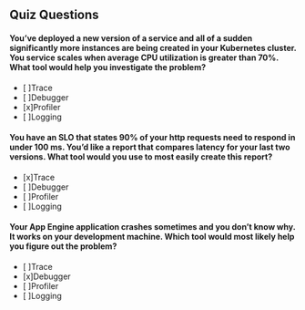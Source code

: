 ## Quiz Questions

#### You’ve deployed a new version of a service and all of a sudden significantly more instances are being created in your Kubernetes cluster. You service scales when average CPU utilization is greater than 70%. What tool would help you investigate the problem?

- [ ]Trace
- [ ]Debugger
- [x]Profiler
- [ ]Logging


#### You have an SLO that states 90% of your http requests need to respond in under 100 ms. You’d like a report that compares latency for your last two versions. What tool would you use to most easily create this report?

- [x]Trace
- [ ]Debugger
- [ ]Profiler
- [ ]Logging


#### Your App Engine application crashes sometimes and you don’t know why. It works on your development machine. Which tool would most likely help you figure out the problem?

- [ ]Trace
- [x]Debugger
- [ ]Profiler
- [ ]Logging